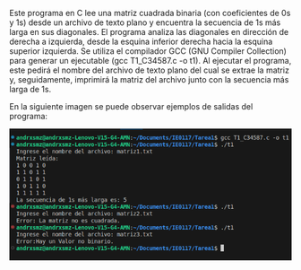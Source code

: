 Este programa en C lee una matriz cuadrada binaria (con coeficientes de 0s y 1s) desde un archivo de texto plano y encuentra la secuencia de 1s más larga en sus diagonales. El programa analiza las diagonales en dirección de derecha a izquierda, desde la esquina inferior derecha hacia la esquina superior izquierda. Se utiliza el compilador GCC (GNU Compiler Collection) para generar un ejecutable (gcc T1_C34587.c -o t1). Al ejecutar el programa, este pedirá el nombre del archivo de texto plano del cual se extrae la matriz y, seguidamente, imprimirá la matriz del archivo junto con la secuencia más larga de 1s. 

En la siguiente imagen se puede observar ejemplos de salidas del programa:

![Ejemplos de salidas del programa](https://github.com/andrxsmz/Tarea1-IE0117/raw/86dce8dadd28833d630973eba2500ec20592ad6e/T1_C34587.png)
